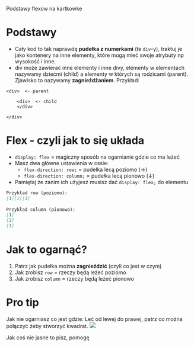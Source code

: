 Podstawy flexow na kartkowke
 
# Podstawy
- Cały kod to tak naprawdę **pudełka z numerkami** (te `div`-y), traktuj je jako kontenery na inne elementy, które mogą mieć swoje atrybuty np wysokość i inne.
- div może zawierać inne elementy i inne divy, elementy w elementach nazywamy dziećmi (child) a elementy w których są rodzicami (parent). Zjawisko to nazywamy **zagnieżdżaniem**. Przykład:

```
<div>  <- parent

    <div>  <- child 
    </div>

</div>

```

# Flex - czyli jak to się układa
- `display: flex` = magiczny sposób na ogarnianie gdzie co ma leżeć
- Masz dwa główne ustawienia w cssie:
  * `flex-direction: row;` = pudełka lecą poziomo (→)
  * `flex-direction: column;` = pudełka lecą pionowo (↓)
- Pamiętaj że zanim ich użyjesz musisz dać `display: flex;` do elementu
 
```markdown
Przykład row (poziomo):
[1][2][3]
 
Przykład column (pionowo):
[1]
[2]
[3]
```
 
# Jak to ogarnąć?
1. Patrz jak pudełka można **zagnieździć** (czyli co jest w czym)
2. Jak zrobisz `row` = rzeczy będą leżeć poziomo
3. Jak zrobisz `column` = rzeczy będą leżeć pionowo
 
# Pro tip
Jak nie ogarniasz co jest gdzie:
Leć od lewej do prawej, patrz co można połączyć żeby stworzyć kwadrat.
<img src="https://i.ibb.co/sgpz5q3/Bez-nazwy.png">
 
Jak coś nie jasne to pisz, pomogę
